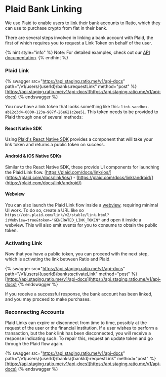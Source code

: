 # Plaid Bank Linking

We use Plaid to enable users to [link](https://plaid.com/plaid-link/) their bank accounts to Ratio, which they can use to purchase crypto from fiat in their bank.

There are several steps involved in linking a bank account with Plaid, the first of which requires you to request a Link Token on behalf of the user.

{% hint style="info" %}
Note: For detailed examples, check out our [API documentation](../reference/api-reference/bank.md).
{% endhint %}

### Plaid Link

{% swagger src="https://api.staging.ratio.me/v1/api-docs" path="/v1/users/{userId}/banks:requestLink" method="post" %}
[https://api.staging.ratio.me/v1/api-docs](https://api.staging.ratio.me/v1/api-docs)
{% endswagger %}

You now have a link token that looks something like this: `link-sandbox-ab12c3d4-0000-123a-987f-26e621c2ee51`. This token needs to be provided to Plaid through one of several methods:

#### React Native SDK

Using [Plaid's React Native SDK](https://plaid.com/docs/link/react-native/) provides a component that will take your link token and returns a public token on success.

#### Android & iOS Native SDKs

Similar to the React Native SDK, these provide UI components for launching the Plaid Link flow. [https://plaid.com/docs/link/ios/](https://plaid.com/docs/link/ios/) - [https://plaid.com/docs/link/android/](https://plaid.com/docs/link/android/)

#### Webview

You can also launch the Plaid Link flow inside a [webview](https://plaid.com/docs/link/webview/), requiring minimal UI work. To do so,  create a URL like so `https://cdn.plaid.com/link/v2/stable/link.html?isWebview=true&token="GENERATED_LINK_TOKEN"` and open it inside a webview. This will also emit events for you to consume to obtain the public token.

### Activating Link

Now that you have a public token, you can proceed with the next step, which is activating the link between Ratio and Plaid.&#x20;

{% swagger src="https://api.staging.ratio.me/v1/api-docs" path="/v1/users/{userId}/banks:activateLink" method="post" %}
[https://api.staging.ratio.me/v1/api-docs](https://api.staging.ratio.me/v1/api-docs)
{% endswagger %}

If you receive a successful response, the bank account has been linked, and you may proceed to make purchases.

### Reconnecting Accounts

Plaid Links can expire or disconnect from time to time, possibly at the request of the user or the financial institution. If a user wishes to perform a transaction, but the bank link has been disconnected, you will receive a response indicating such. To repair this, request an update token and go through the Plaid flow again.&#x20;

{% swagger src="https://api.staging.ratio.me/v1/api-docs" path="/v1/users/{userId}/banks/{bankId}:requestLink" method="post" %}
[https://api.staging.ratio.me/v1/api-docs](https://api.staging.ratio.me/v1/api-docs)
{% endswagger %}
